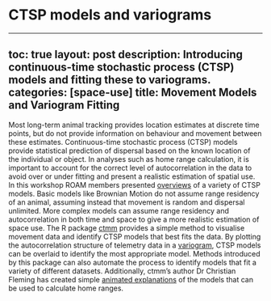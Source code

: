# CTSP models and variograms

---
toc: true
layout: post
description: Introducing continuous-time stochastic process (CTSP) models and fitting these to variograms.
categories: [space-use]
title: Movement Models and Variogram Fitting
---

Most long-term animal tracking provides location estimates at discrete time points, but do not provide information on behaviour and movement between these estimates. Continuous-time stochastic process (CTSP) models provide statistical prediction of dispersal based on the known location of the individual or object. 
In analyses such as home range calculation, it is important to account for the correct level of autocorrelation in the data to avoid over or under fitting and present a realistic estimation of spatial use. In this workshop ROAM members presented [overviews](https://github.com/ROAM-JCU/roam-summaries/blob/main/summaries/ROAM_continuous_time_movement_models.pdf) of a variety of CTSP models. Basic models like Brownian Motion do not assume range residency of an animal, assuming instead that movement is random and dispersal unlimited. More complex models can assume range residency and autocorrelation in both time and space to give a more realistic estimation of space use.
The R package [ctmm](https://cran.r-project.org/web/packages/ctmm/index.html) provides a simple method to visualise movement data and identify CTSP models that best fits the data. By plotting the autocorrelation structure of telemetry data in a [variogram](https://cran.r-project.org/web/packages/ctmm/vignettes/variogram.html), CTSP models can be overlaid to identify the most appropriate model. Methods introduced by this package can also automate the process to identify models that fit a variety of different datasets. Additionally, ctmm’s author Dr Christian Fleming has created simple [animated explanations](https://www.youtube.com/watch?v=5S45TD4bnp8) of the models that can be used to calculate home ranges.

